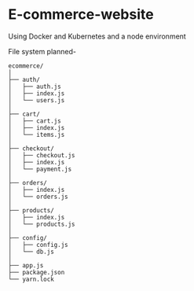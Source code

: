 # E-commerce-website
Using Docker and Kubernetes and a node environment 


File system planned-
```
ecommerce/
│
├── auth/
│   ├── auth.js
│   ├── index.js
│   └── users.js
│
├── cart/
│   ├── cart.js
│   ├── index.js
│   └── items.js
│
├── checkout/
│   ├── checkout.js
│   ├── index.js
│   └── payment.js
│
├── orders/
│   ├── index.js
│   └── orders.js
│
├── products/
│   ├── index.js
│   └── products.js
│
├── config/
│   ├── config.js
│   └── db.js
│
├── app.js
├── package.json
└── yarn.lock
```
